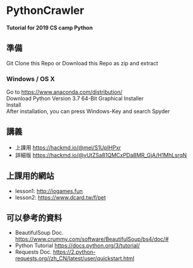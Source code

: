 # PythonCrawler
#### Tutorial for 2019 CS camp Python

## 準備
Git Clone this Repo or Download this Repo as zip and extract
### Windows / OS X
Go to https://www.anaconda.com/distribution/  
Download Python Version 3.7 64-Bit Graphical Installer  
Install  
After installation, you can press Windows-Key and search Spyder  

## 講義
- 上課用 https://hackmd.io/@mei/S1UpIHPxr
- 詳細版 https://hackmd.io/@yUtZSa81QMCxPDa8MR_GjA/H1MhLsrqN

## 上課用的網站
- lesson1: http://iogames.fun
- lesson2: https://www.dcard.tw/f/pet

## 可以參考的資料
- BeautifulSoup Doc. https://www.crummy.com/software/BeautifulSoup/bs4/doc/#
- Python Tutorial https://docs.python.org/3/tutorial/
- Requests Doc. https://2.python-requests.org//zh_CN/latest/user/quickstart.html
